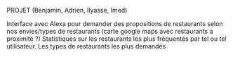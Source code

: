 PROJET (Benjamin, Adrien, Ilyasse, Imed)

Interface avec Alexa pour demander des propositions de restaurants selon nos envies/types de restaurants (carte google maps avec restaurants a proximité ?)
Statistiques sur les restaurants les plus fréquentés par tel ou tel utilisateur. Les types de restaurants les plus demandés

